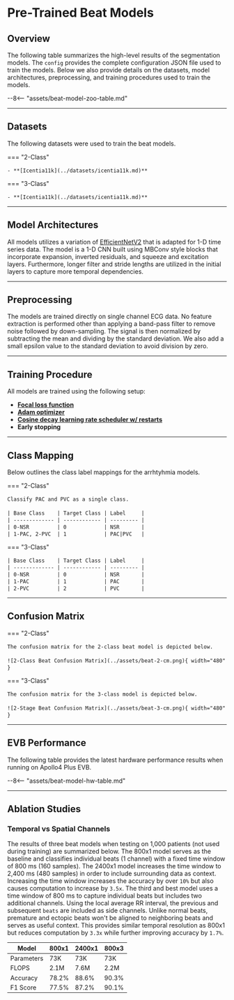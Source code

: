 # Pre-Trained Beat Models

## <span class="sk-h2-span">Overview</span>

The following table summarizes the high-level results of the segmentation models. The `config` provides the complete configuration JSON file used to train the models. Below we also provide details on the datasets, model architectures, preprocessing, and training procedures used to train the models.

--8<-- "assets/beat-model-zoo-table.md"

---

## <span class="sk-h2-span">Datasets</span>

The following datasets were used to train the beat models.

=== "2-Class"

    - **[Icentia11k](../datasets/icentia11k.md)**

=== "3-Class"

    - **[Icentia11k](../datasets/icentia11k.md)**

---

## <span class="sk-h2-span">Model Architectures</span>

All models utilizes a variation of [EfficientNetV2](../models/efficientnet.md) that is adapted for 1-D time series data. The model is a 1-D CNN built using MBConv style blocks that incorporate expansion, inverted residuals, and squeeze and excitation layers. Furthermore, longer filter and stride lengths are utilized in the initial layers to capture more temporal dependencies.

---

## <span class="sk-h2-span"> Preprocessing</span>

The models are trained directly on single channel ECG data. No feature extraction is performed other than applying a band-pass filter to remove noise followed by down-sampling. The signal is then normalized by subtracting the mean and dividing by the standard deviation. We also add a small epsilon value to the standard deviation to avoid division by zero.

---

## <span class="sk-h2-span"> Training Procedure </span>

All models are trained using the following setup:

- **[Focal loss function](https://arxiv.org/pdf/1708.02002.pdf)**
- **[Adam optimizer](https://arxiv.org/pdf/1412.6980.pdf)**
- **[Cosine decay learning rate scheduler w/ restarts](https://arxiv.org/pdf/1608.03983.pdf)**
- **Early stopping**


---


## <span class="sk-h2-span">Class Mapping</span>

Below outlines the class label mappings for the arrhtyhmia models.

=== "2-Class"

    Classify PAC and PVC as a single class.

    | Base Class    | Target Class | Label     |
    | ------------- | ------------ | --------- |
    | 0-NSR         | 0            | NSR       |
    | 1-PAC, 2-PVC  | 1            | PAC|PVC   |


=== "3-Class"

    | Base Class    | Target Class | Label     |
    | ------------- | ------------ | --------- |
    | 0-NSR         | 0            | NSR       |
    | 1-PAC         | 1            | PAC       |
    | 2-PVC         | 2            | PVC       |

---


## <span class="sk-h2-span">Confusion Matrix</span>

=== "2-Class"

    The confusion matrix for the 2-class beat model is depicted below.

    ![2-Class Beat Confusion Matrix](../assets/beat-2-cm.png){ width="480" }

=== "3-Class"

    The confusion matrix for the 3-class model is depicted below.

    ![2-Stage Beat Confusion Matrix](../assets/beat-3-cm.png){ width="480" }

---

## <span class="sk-h2-span">EVB Performance</span>

The following table provides the latest hardware performance results when running on Apollo4 Plus EVB.

--8<-- "assets/beat-model-hw-table.md"

---

## <span class="sk-h2-span">Ablation Studies</span>

### Temporal vs Spatial Channels

The results of three beat models when testing on 1,000 patients (not used during training) are summarized below. The 800x1 model serves as the baseline and classifies individual beats (1 channel) with a fixed time window of 800 ms (160 samples). The 2400x1 model increases the time window to 2,400 ms (480 samples) in order to include surrounding data as context. Increasing the time window increases the accuracy by over `10%` but also causes computation to increase by `3.5x`. The third and best model uses a time window of 800 ms to capture individual beats but includes two additional channels. Using the local average RR interval, the previous and subsequent `beats` are included as side channels. Unlike normal beats, premature and ectopic beats won't be aligned to neighboring beats and serves as useful context. This provides similar temporal resolution as 800x1 but reduces computation by `3.3x` while further improving accuracy by `1.7%`.

| Model      | 800x1  | 2400x1 | 800x3  |
| ---------- | ------ | ------ | ------ |
| Parameters | 73K    | 73K    | 73K    |
| FLOPS      | 2.1M   | 7.6M   | 2.2M   |
| Accuracy   | 78.2%  | 88.6%  | 90.3%  |
| F1 Score   | 77.5%  | 87.2%  | 90.1%  |
